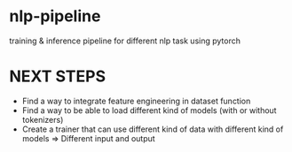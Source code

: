 # nlp-pipeline
 training & inference pipeline for different nlp task using pytorch

# NEXT STEPS
* Find a way to integrate feature engineering in dataset function
* Find a way to be able to load different kind of models (with or without tokenizers)
* Create a trainer that can use different kind of data with different kind of models => Different input and output